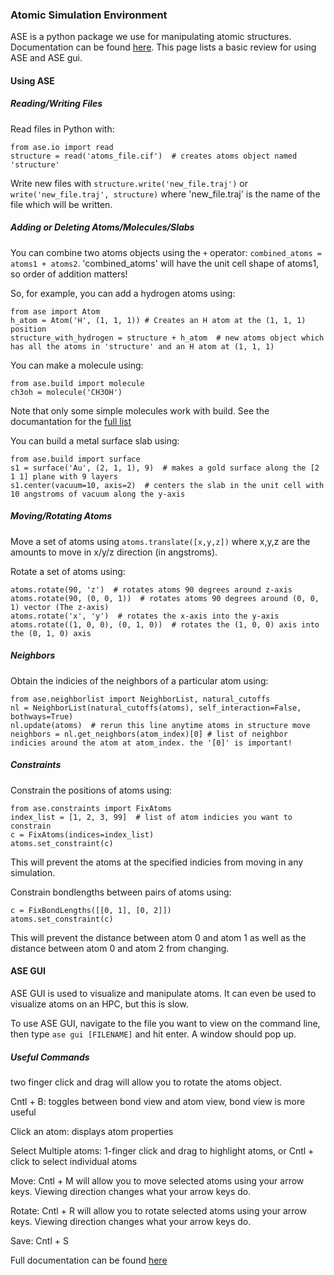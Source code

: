 ### Atomic Simulation Environment

ASE is a python package we use for manipulating atomic structures. Documentation can be found [here](https://wiki.fysik.dtu.dk/ase/#). This page lists a basic review for using ASE and ASE gui.

#### Using ASE

##### Reading/Writing Files

Read files in Python with:
```
from ase.io import read
structure = read('atoms_file.cif')  # creates atoms object named 'structure'
```
Write new files with `structure.write('new_file.traj')` or `write('new_file.traj', structure)` where 'new_file.traj' is the name of the file which will be written.

##### Adding or Deleting Atoms/Molecules/Slabs

You can combine two atoms objects using the `+` operator: `combined_atoms = atoms1 + atoms2`. 'combined_atoms' will have the unit cell shape of atoms1, so order of addition matters!

So, for example, you can add a hydrogen atoms using:

```
from ase import Atom
h_atom = Atom('H', (1, 1, 1)) # Creates an H atom at the (1, 1, 1) position
structure_with_hydrogen = structure + h_atom  # new atoms object which has all the atoms in 'structure' and an H atom at (1, 1, 1)
```

You can make a molecule using:

```
from ase.build import molecule
ch3oh = molecule('CH3OH')
```
Note that only some simple molecules work with build. See the documantation for the [full list](https://wiki.fysik.dtu.dk/ase/ase/build/build.html?highlight=build#ase.build.molecule)

You can build a metal surface slab using:

```
from ase.build import surface
s1 = surface('Au', (2, 1, 1), 9)  # makes a gold surface along the [2 1 1] plane with 9 layers
s1.center(vacuum=10, axis=2)  # centers the slab in the unit cell with 10 angstroms of vacuum along the y-axis
```

##### Moving/Rotating Atoms

Move a set of atoms using `atoms.translate([x,y,z])` where x,y,z are the amounts to move in x/y/z direction (in angstroms).

Rotate a set of atoms using:
```
atoms.rotate(90, 'z')  # rotates atoms 90 degrees around z-axis
atoms.rotate(90, (0, 0, 1))  # rotates atoms 90 degrees around (0, 0, 1) vector (The z-axis)
atoms.rotate('x', 'y')  # rotates the x-axis into the y-axis
atoms.rotate((1, 0, 0), (0, 1, 0))  # rotates the (1, 0, 0) axis into the (0, 1, 0) axis
```

##### Neighbors

Obtain the indicies of the neighbors of a particular atom using:
```
from ase.neighborlist import NeighborList, natural_cutoffs
nl = NeighborList(natural_cutoffs(atoms), self_interaction=False, bothways=True)
nl.update(atoms)  # rerun this line anytime atoms in structure move
neighbors = nl.get_neighbors(atom_index)[0] # list of neighbor indicies around the atom at atom_index. the '[0]' is important!
```

##### Constraints

Constrain the positions of atoms using:
```
from ase.constraints import FixAtoms
index_list = [1, 2, 3, 99]  # list of atom indicies you want to constrain
c = FixAtoms(indices=index_list)
atoms.set_constraint(c)
```
This will prevent the atoms at the specified indicies from moving in any simulation.

Constrain bondlengths between pairs of atoms using:
```
c = FixBondLengths([[0, 1], [0, 2]])
atoms.set_constraint(c)
```
This will prevent the distance between atom 0 and atom 1 as well as the distance between atom 0 and atom 2 from changing.

#### ASE GUI

ASE GUI is used to visualize and manipulate atoms. It can even be used to visualize atoms on an HPC, but this is slow.

To use ASE GUI, navigate to the file you want to view on the command line, then type ```ase gui [FILENAME]``` and hit enter. A window should pop up.

##### Useful Commands

two finger click and drag will allow you to rotate the atoms object.

Cntl + B: toggles between bond view and atom view, bond view is more useful

Click an atom: displays atom properties

Select Multiple atoms: 1-finger click and drag to highlight atoms, or Cntl + click to select individual atoms

Move: Cntl + M will allow you to move selected atoms using your arrow keys. Viewing direction changes what your arrow keys do.

Rotate: Cntl + R will allow you to rotate selected atoms using your arrow keys. Viewing direction changes what your arrow keys do.

Save: Cntl + S

Full documentation can be found [here](https://wiki.fysik.dtu.dk/ase/ase/gui/gui.html?highlight=ase%20gui#module-ase.gui)
